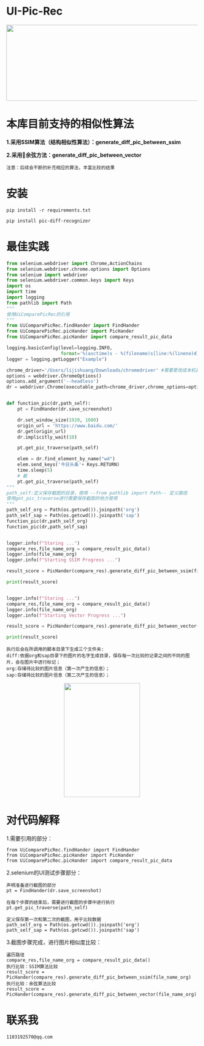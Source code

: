 # **UI-Pic-Rec**

<p align="center">
<img src="image/12.png" width="600" height="200"/>
</p>

# 本库目前支持的相似性算法

**1.采用SSIM算法（结构相似性算法）：generate_diff_pic_between_ssim**

**2.采用余弦方法：generate_diff_pic_between_vector**

    注意：后续会不断的补充相应的算法，丰富比较的结果
# 安装

    pip install -r requirements.txt
    
    pip install pic-diff-recognizer
    
# 最佳实践

```python
from selenium.webdriver import Chrome,ActionChains
from selenium.webdriver.chrome.options import Options
from selenium import webdriver
from selenium.webdriver.common.keys import Keys
import os
import time
import logging
from pathlib import Path
"""
使用UiComparePicRec的引用
"""
from UiComparePicRec.findHander import FindHander
from UiComparePicRec.picHander import PicHander
from UiComparePicRec.picHander import compare_result_pic_data

logging.basicConfig(level=logging.INFO,
                    format='%(asctime)s - %(filename)s[line:%(lineno)d] - %(levelname)s: %(message)s') 
logger = logging.getLogger("Example")

chrome_driver='/Users/lijishuang/Downloads/chromedriver' #需要更改成本机目录的地址
options = webdriver.ChromeOptions()
options.add_argument('--headless')
dr = webdriver.Chrome(executable_path=chrome_driver,chrome_options=options)


def function_pic(dr,path_self):
    pt = FindHander(dr.save_screenshot)

    dr.set_window_size(1920, 1080)
    origin_url = 'https://www.baidu.com/'
    dr.get(origin_url)
    dr.implicitly_wait(10)

    pt.get_pic_traverse(path_self)

    elem = dr.find_element_by_name("wd")
    elem.send_keys('今日头条'+ Keys.RETURN)
    time.sleep(5)
    # 截
    pt.get_pic_traverse(path_self)
"""
path_self:定义保存截图的目录，使用 --from pathlib import Path-- 定义路径
使用get_pic_traverse进行需要保存截图的地方使用
"""
path_self_org = Path(os.getcwd()).joinpath('org')
path_self_sap = Path(os.getcwd()).joinpath('sap')
function_pic(dr,path_self_org)
function_pic(dr,path_self_sap)


logger.info(f"Staring ...")
compare_res,file_name_org = compare_result_pic_data()
logger.info(file_name_org)
logger.info(f"Starting SSIM Progress ...")

result_score = PicHander(compare_res).generate_diff_pic_between_ssim(file_name_org)

print(result_score)


logger.info(f"Staring ...")
compare_res,file_name_org = compare_result_pic_data()
logger.info(file_name_org)
logger.info(f"Starting Vector Progress ...")

result_score = PicHander(compare_res).generate_diff_pic_between_vector(file_name_org)

print(result_score)
```
    执行后会在所调用的脚本目录下生成三个文件夹:
    diff:依据org和sap目录下的图片的名字生成目录，保存每一次比较的记录之间的不同的图片，会在图片中进行标记；
    org:存储待比较的图片信息（第一次产生的信息）；
    sap:存储待比较的图片信息（第二次产生的信息）；
<p align="center">
    <img src="image/13.png" width="200" height="300"/>
</p>

# 对代码解释

1.需要引用的部分：

    from UiComparePicRec.findHander import FindHander
    from UiComparePicRec.picHander import PicHander
    from UiComparePicRec.picHander import compare_result_pic_data

2.selenium的UI测试步骤部分：

    声明准备进行截图的部分
    pt = FindHander(dr.save_screenshot)

    在每个步骤的结束后，需要进行截图的步骤中进行执行
    pt.get_pic_traverse(path_self)

    定义保存第一次和第二次的截图，用于比较数据
    path_self_org = Path(os.getcwd()).joinpath('org')
    path_self_sap = Path(os.getcwd()).joinpath('sap')

3.截图步骤完成，进行图片相似度比较：

    遍历路径
    compare_res,file_name_org = compare_result_pic_data()
    执行比较：SSIM算法比较
    result_score = PicHander(compare_res).generate_diff_pic_between_ssim(file_name_org)
    执行比较：余弦算法比较
    result_score = PicHander(compare_res).generate_diff_pic_between_vector(file_name_org)



# 联系我

    1103192570@qq.com
